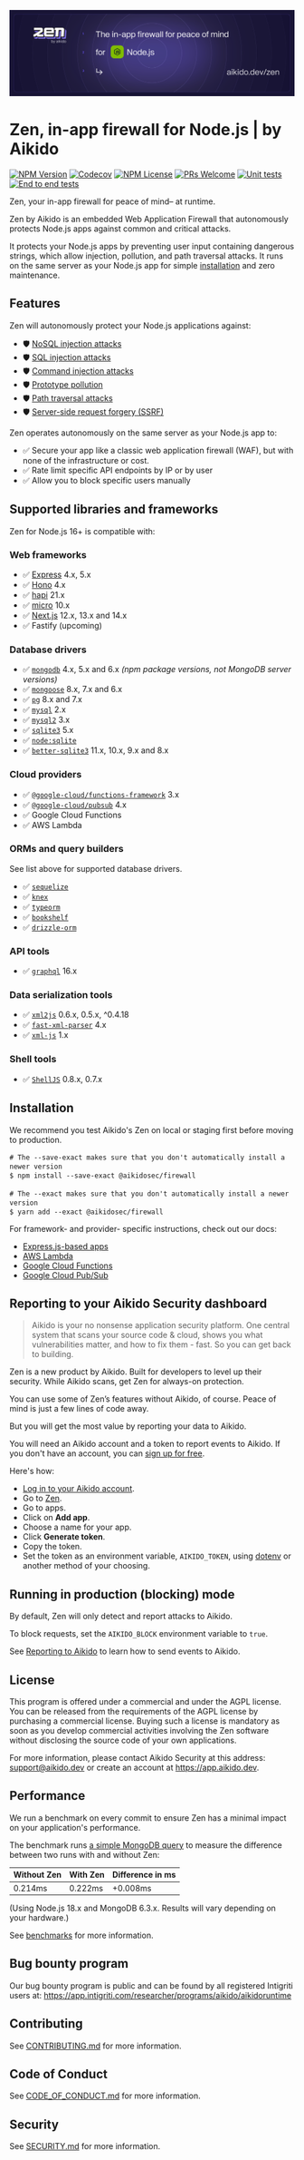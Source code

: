 ![Zen by Aikido for Node.js](./docs/banner.svg)

# Zen, in-app firewall for Node.js | by Aikido

[![NPM Version](https://img.shields.io/npm/v/%40aikidosec%2Ffirewall?style=flat-square)](https://www.npmjs.com/package/@aikidosec/firewall)
[![Codecov](https://img.shields.io/codecov/c/github/AikidoSec/firewall-node?style=flat-square&token=AJK9LU35GY)](https://app.codecov.io/gh/aikidosec/firewall-node)
[![NPM License](https://img.shields.io/npm/l/%40aikidosec%2Ffirewall?style=flat-square)](https://github.com/AikidoSec/firewall-node/blob/main/LICENSE)
[![PRs Welcome](https://img.shields.io/badge/PRs-welcome-brightgreen.svg?style=flat-square)](http://makeapullrequest.com)
[![Unit tests](https://github.com/AikidoSec/firewall-node/actions/workflows/unit-test.yml/badge.svg)](https://github.com/AikidoSec/firewall-node/actions/workflows/unit-test.yml)
[![End to end tests](https://github.com/AikidoSec/firewall-node/actions/workflows/end-to-end-tests.yml/badge.svg)](https://github.com/AikidoSec/firewall-node/actions/workflows/end-to-end-tests.yml)

Zen, your in-app firewall for peace of mind– at runtime.

Zen by Aikido is an embedded Web Application Firewall that autonomously protects Node.js apps against common and critical attacks.

It protects your Node.js apps by preventing user input containing dangerous strings, which allow injection, pollution, and path traversal attacks. It runs on the same server as your Node.js app for simple [installation](#installation) and zero maintenance.

## Features

Zen will autonomously protect your Node.js applications against:

- 🛡️ [NoSQL injection attacks](https://www.aikido.dev/blog/web-application-security-vulnerabilities)
- 🛡️ [SQL injection attacks](<[https://www.aikido.dev/blog/web-application-security-vulnerabilities](https://owasp.org/www-community/attacks/SQL_Injection)>)
- 🛡️ [Command injection attacks](https://owasp.org/www-community/attacks/Command_Injection)
- 🛡️ [Prototype pollution](./docs/prototype-pollution.md)
- 🛡️ [Path traversal attacks](https://owasp.org/www-community/attacks/Path_Traversal)
- 🛡️ [Server-side request forgery (SSRF)](./docs/ssrf.md)

Zen operates autonomously on the same server as your Node.js app to:

- ✅ Secure your app like a classic web application firewall (WAF), but with none of the infrastructure or cost.
- ✅ Rate limit specific API endpoints by IP or by user
- ✅ Allow you to block specific users manually

## Supported libraries and frameworks

Zen for Node.js 16+ is compatible with:

### Web frameworks

- ✅ [Express](docs/express.md) 4.x, 5.x
- ✅ [Hono](docs/hono.md) 4.x
- ✅ [hapi](docs/hapi.md) 21.x
- ✅ [micro](docs/micro.md) 10.x
- ✅ [Next.js](docs/next.md) 12.x, 13.x and 14.x
- ✅ Fastify (upcoming)

### Database drivers

- ✅ [`mongodb`](https://www.npmjs.com/package/mongodb) 4.x, 5.x and 6.x _(npm package versions, not MongoDB server versions)_
- ✅ [`mongoose`](https://www.npmjs.com/package/mongoose) 8.x, 7.x and 6.x
- ✅ [`pg`](https://www.npmjs.com/package/pg) 8.x and 7.x
- ✅ [`mysql`](https://www.npmjs.com/package/mysql) 2.x
- ✅ [`mysql2`](https://www.npmjs.com/package/mysql2) 3.x
- ✅ [`sqlite3`](https://www.npmjs.com/package/sqlite3) 5.x
- ✅ [`node:sqlite`](https://nodejs.org/api/sqlite.html)
- ✅ [`better-sqlite3`](https://www.npmjs.com/package/better-sqlite3) 11.x, 10.x, 9.x and 8.x

### Cloud providers

- ✅ [`@google-cloud/functions-framework`](https://www.npmjs.com/package/@google-cloud/functions-framework) 3.x
- ✅ [`@google-cloud/pubsub`](https://www.npmjs.com/package/@google-cloud/pubsub) 4.x
- ✅ Google Cloud Functions
- ✅ AWS Lambda

### ORMs and query builders

See list above for supported database drivers.

- ✅ [`sequelize`](https://www.npmjs.com/package/sequelize)
- ✅ [`knex`](https://www.npmjs.com/package/knex)
- ✅ [`typeorm`](https://www.npmjs.com/package/typeorm)
- ✅ [`bookshelf`](https://www.npmjs.com/package/bookshelf)
- ✅ [`drizzle-orm`](https://www.npmjs.com/package/drizzle-orm)

### API tools

- ✅ [`graphql`](https://www.npmjs.com/package/graphql) 16.x

### Data serialization tools

- ✅ [`xml2js`](https://www.npmjs.com/package/xml2js) 0.6.x, 0.5.x, ^0.4.18
- ✅ [`fast-xml-parser`](https://www.npmjs.com/package/fast-xml-parser) 4.x
- ✅ [`xml-js`](https://www.npmjs.com/package/xml-js) 1.x

### Shell tools

- ✅ [`ShellJS`](https://www.npmjs.com/package/shelljs) 0.8.x, 0.7.x

## Installation

We recommend you test Aikido's Zen on local or staging first before moving to production.

```shell
# The --save-exact makes sure that you don't automatically install a newer version
$ npm install --save-exact @aikidosec/firewall

# The --exact makes sure that you don't automatically install a newer version
$ yarn add --exact @aikidosec/firewall
```

For framework- and provider- specific instructions, check out our docs:

- [Express.js-based apps](docs/express.md)
- [AWS Lambda](docs/lambda.md)
- [Google Cloud Functions](docs/cloud-functions.md)
- [Google Cloud Pub/Sub](docs/pubsub.md)

## Reporting to your Aikido Security dashboard

> Aikido is your no nonsense application security platform. One central system that scans your source code & cloud, shows you what vulnerabilities matter, and how to fix them - fast. So you can get back to building.

Zen is a new product by Aikido. Built for developers to level up their security. While Aikido scans, get Zen for always-on protection.

You can use some of Zen’s features without Aikido, of course. Peace of mind is just a few lines of code away.

But you will get the most value by reporting your data to Aikido.

You will need an Aikido account and a token to report events to Aikido. If you don't have an account, you can [sign up for free](https://app.aikido.dev/login).

Here's how:

- [Log in to your Aikido account](https://app.aikido.dev/login).
- Go to [Zen](https://app.aikido.dev/runtime/services).
- Go to apps.
- Click on **Add app**.
- Choose a name for your app.
- Click **Generate token**.
- Copy the token.
- Set the token as an environment variable, `AIKIDO_TOKEN`, using [dotenv](https://github.com/motdotla/dotenv) or another method of your choosing.

## Running in production (blocking) mode

By default, Zen will only detect and report attacks to Aikido.

To block requests, set the `AIKIDO_BLOCK` environment variable to `true`.

See [Reporting to Aikido](#reporting-to-your-aikido-security-dashboard) to learn how to send events to Aikido.

## License

This program is offered under a commercial and under the AGPL license.
You can be released from the requirements of the AGPL license by purchasing
a commercial license. Buying such a license is mandatory as soon as you
develop commercial activities involving the Zen software without
disclosing the source code of your own applications.

For more information, please contact Aikido Security at this
address: support@aikido.dev or create an account at https://app.aikido.dev.

## Performance

We run a benchmark on every commit to ensure Zen has a minimal impact on your application's performance.

The benchmark runs [a simple MongoDB query](benchmarks/nosql-injection/getUser.js) to measure the difference between two runs with and without Zen:

| Without Zen | With Zen | Difference in ms |
| ----------- | -------- | ---------------- |
| 0.214ms     | 0.222ms  | +0.008ms         |

(Using Node.js 18.x and MongoDB 6.3.x. Results will vary depending on your hardware.)

See [benchmarks](benchmarks) for more information.

## Bug bounty program

Our bug bounty program is public and can be found by all registered Intigriti users at: https://app.intigriti.com/researcher/programs/aikido/aikidoruntime

## Contributing

See [CONTRIBUTING.md](.github/CONTRIBUTING.md) for more information.

## Code of Conduct

See [CODE_OF_CONDUCT.md](.github/CODE_OF_CONDUCT.md) for more information.

## Security

See [SECURITY.md](.github/SECURITY.md) for more information.
